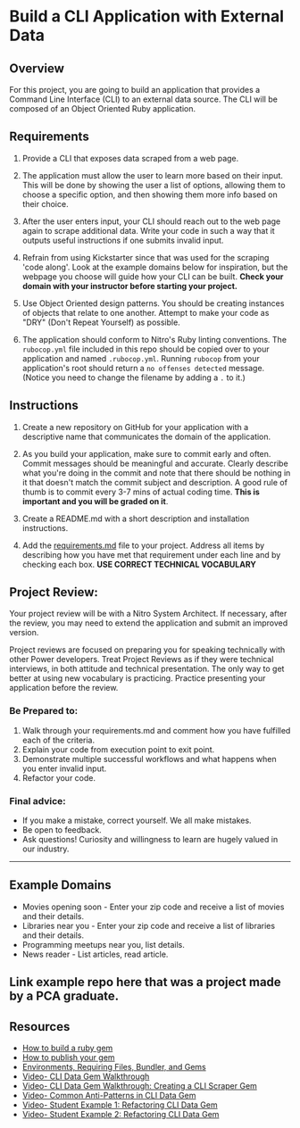 # Build a CLI Application with External Data

## Overview

For this project, you are going to build an application that provides a Command Line Interface (CLI) to an external data source. The CLI will be composed of an Object Oriented Ruby application.

## Requirements

1. Provide a CLI that exposes data scraped from a web page.

2. The application must allow the user to learn more based on their input. This will be done by showing the user a list of options, allowing them to choose a specific option, and then showing them more info based on their choice.

3. After the user enters input, your CLI should reach out to the web page again to scrape additional data. Write your code in such a way that it outputs useful instructions if one submits invalid input.

4. Refrain from using Kickstarter since that was used for the scraping 'code along'. Look at the example domains below for inspiration, but the webpage you choose will guide how your CLI can be built. **Check your domain with your instructor before starting your project.**

5. Use Object Oriented design patterns. You should be creating instances of objects that relate to one another. Attempt to make your code as "DRY" (Don't Repeat Yourself) as possible.

6. The application should conform to Nitro's Ruby linting conventions. The `rubocop.yml` file included in this repo should be copied over to your application and named `.rubocop.yml`. Running `rubocop` from your application's root should return a `no offenses detected` message. (Notice you need to change the filename by adding a `.` to it.)


## Instructions

1. Create a new repository on GitHub for your application with a descriptive name that communicates the domain of the application.

2. As you build your application, make sure to commit early and often. Commit messages should be meaningful and accurate. Clearly describe what you're doing in the commit and note that there should be nothing in it that doesn't match the commit subject and description. A good rule of thumb is to commit every 3-7 mins of actual coding time. **This is important and you will be graded on it**.

3. Create a README.md with a short description and installation instructions.

4. Add the [requirements.md](https://github.com/learn-co-curriculum/phrg-cli-scraping-gem-project/blob/master/requirements.md) file to your project. Address all items by describing how you have met that requirement under each line and by checking each box. **USE CORRECT TECHNICAL VOCABULARY**


## Project Review:

Your project review will be with a Nitro System Architect. If necessary, after the review, you may need to extend the application and submit an improved version.

Project reviews are focused on preparing you for speaking technically with other Power developers. Treat Project Reviews as if they were technical interviews, in both attitude and technical presentation. The only way to get better at using new vocabulary is practicing. Practice presenting your application before the review.

### Be Prepared to:

1. Walk through your requirements.md and comment how you have fulfilled each of the criteria.
1. Explain your code from execution point to exit point.
1. Demonstrate multiple successful workflows and what happens when you enter invalid input.
1. Refactor your code.

### Final advice:

- If you make a mistake, correct yourself. We all make mistakes.
- Be open to feedback.
- Ask questions! Curiosity and willingness to learn are hugely valued in our industry.

---

## Example Domains

- Movies opening soon - Enter your zip code and receive a list of movies and their details.
- Libraries near you -  Enter your zip code and receive a list of libraries and their details.
- Programming meetups near you, list details.
- News reader - List articles, read article.


## Link example repo here that was a project made by a PCA graduate.


## Resources

- [How to build a ruby gem](http://guides.rubygems.org/make-your-own-gem/)
- [How to publish your gem](http://guides.rubygems.org/publishing/)
- [Environments, Requiring Files, Bundler, and Gems](https://www.youtube.com/watch?v=XBgZLm-sdl8)
- [Video- CLI Data Gem Walkthrough](https://www.youtube.com/watch?v=_lDExWIhYKI)
- [Video- CLI Data Gem Walkthrough: Creating a CLI Scraper Gem](https://www.youtube.com/watch?v=Y5X6NRQi0bU)
- [Video- Common Anti-Patterns in CLI Data Gem](https://www.youtube.com/watch?v=cbMa87oWv08)
- [Video- Student Example 1: Refactoring CLI Data Gem](https://www.youtube.com/watch?v=JEL_PXr74qQ)
- [Video- Student Example 2: Refactoring CLI Data Gem](https://www.youtube.com/watch?v=Lt0oyHiKWIw)
